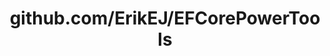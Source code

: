 ---
layout: post
title: github.com/ErikEJ/EFCorePowerTools
categories: link
tags: [انگلیسی, گیت‌هاب, برنامه‌نویسی]
---